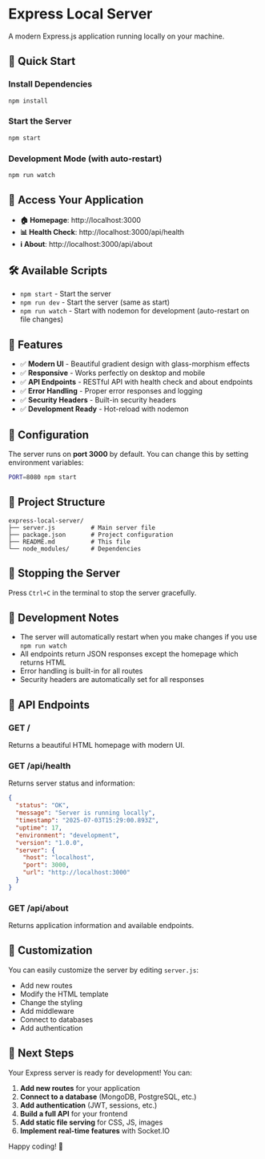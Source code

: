# Express Local Server

A modern Express.js application running locally on your machine.

## 🚀 Quick Start

### Install Dependencies
```bash
npm install
```

### Start the Server
```bash
npm start
```

### Development Mode (with auto-restart)
```bash
npm run watch
```

## 📍 Access Your Application

- **🏠 Homepage**: http://localhost:3000
- **📊 Health Check**: http://localhost:3000/api/health
- **ℹ️ About**: http://localhost:3000/api/about

## 🛠️ Available Scripts

- `npm start` - Start the server
- `npm run dev` - Start the server (same as start)
- `npm run watch` - Start with nodemon for development (auto-restart on file changes)

## 🌟 Features

- ✅ **Modern UI** - Beautiful gradient design with glass-morphism effects
- ✅ **Responsive** - Works perfectly on desktop and mobile
- ✅ **API Endpoints** - RESTful API with health check and about endpoints
- ✅ **Error Handling** - Proper error responses and logging
- ✅ **Security Headers** - Built-in security headers
- ✅ **Development Ready** - Hot-reload with nodemon

## 🔧 Configuration

The server runs on **port 3000** by default. You can change this by setting environment variables:

```bash
PORT=8080 npm start
```

## 📁 Project Structure

```
express-local-server/
├── server.js          # Main server file
├── package.json       # Project configuration
├── README.md          # This file
└── node_modules/      # Dependencies
```

## 🛑 Stopping the Server

Press `Ctrl+C` in the terminal to stop the server gracefully.

## 📝 Development Notes

- The server will automatically restart when you make changes if you use `npm run watch`
- All endpoints return JSON responses except the homepage which returns HTML
- Error handling is built-in for all routes
- Security headers are automatically set for all responses

## 🎯 API Endpoints

### GET /
Returns a beautiful HTML homepage with modern UI.

### GET /api/health
Returns server status and information:
```json
{
  "status": "OK",
  "message": "Server is running locally",
  "timestamp": "2025-07-03T15:29:00.893Z",
  "uptime": 17,
  "environment": "development",
  "version": "1.0.0",
  "server": {
    "host": "localhost",
    "port": 3000,
    "url": "http://localhost:3000"
  }
}
```

### GET /api/about
Returns application information and available endpoints.

## 🔧 Customization

You can easily customize the server by editing `server.js`:

- Add new routes
- Modify the HTML template
- Change the styling
- Add middleware
- Connect to databases
- Add authentication

## 🚀 Next Steps

Your Express server is ready for development! You can:

1. **Add new routes** for your application
2. **Connect to a database** (MongoDB, PostgreSQL, etc.)
3. **Add authentication** (JWT, sessions, etc.)
4. **Build a full API** for your frontend
5. **Add static file serving** for CSS, JS, images
6. **Implement real-time features** with Socket.IO

Happy coding! 🎉
